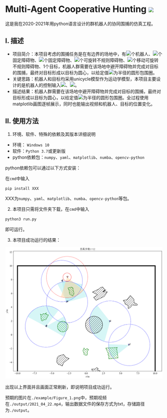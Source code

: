 # Multi-Agent Cooperative Hunting ![](https://img.shields.io/badge/python-%3E%3D3.7-blue)
这是我在2020-2021年用python语言设计的群机器人的协同围捕的仿真工程。

## I. 描述

- 项目简介：本项目考虑的围捕任务是在有边界的场地中，有<img src="chart.png" style="border:none;">个机器人、<img src="http://chart.googleapis.com/chart?cht=tx&chl= m_1" style="border:none;">个固定障碍物、<img src="http://chart.googleapis.com/chart?cht=tx&chl= m_2" style="border:none;">个固定障碍物、<img src="http://chart.googleapis.com/chart?cht=tx&chl= m_3" style="border:none;">个可旋转不规则障碍物、<img src="http://chart.googleapis.com/chart?cht=tx&chl= m_4" style="border:none;">个移动可旋转不规则障碍物、1个目标，机器人群需要在该场地中避开障碍物并完成对目标的围捕，最终对目标形成以目标为圆心，以给定值<img src="http://chart.googleapis.com/chart?cht=tx&chl= r_h" style="border:none;">为半径的圆形包围圈。
- 关键思路：机器人和目标均采用unicycle模型作为运动学模型，本项目主要设计的是机器人的控制输入<img src="chart-16395548507506.png" style="border:none;">、<img src="http://chart.googleapis.com/chart?cht=tx&chl= \omega" style="border:none;">。
- 描述结果：机器人群需要在该场地中避开障碍物并完成对目标的围捕，最终对目标形成以目标为圆心，以给定值<img src="chart-16395548507505.png" style="border:none;">为半径的圆形包围圈。全过程使用matplotlib画图逐帧展示，同时也能输出视频和机器人、目标的位置变化。

## II. 使用方法

1. 环境、软件、特殊的依赖及其版本详细说明

- 环境： `Windows 10` 
- 软件：`Python 3.7`或更新版
- python依赖包：`numpy`、`yaml`、`matplotlib`、`numba`、`opencv-python`

python依赖包可以通过以下方式安装：

在`cmd`中输入

```bash
pip install XXX
```

XXX为`numpy`、`yaml`、`matplotlib`、`numba`、`opencv-python`等包。

2. 本项目只需将文件夹下载，在`cmd`中输入

```bash
python3 run.py
```

即可运行。

3. 本项目成功运行的结果：

<img src="Figure_1.png" alt="Figure_1" style="zoom: 50%;" />

出现以上界面并且画面正常刷新，即说明项目成功运行。

预期的图片在`./example/Figure_1.png`中，预期视频在`./output/2021_04_22.mp4`，输出数据文件的保存方式为txt，存储路径为`./output`。
